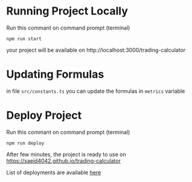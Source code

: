 # Running Project Locally

Run this commant on command prompt (terminal)

```shell
npm run start
```

your project will be available on http://localhost:3000/trading-calculator

# Updating Formulas

in file `src/constants.ts` you can update  the formulas in `metrics` variable

# Deploy Project

Run this commant on command prompt (terminal)

```shell
npm run deploy
```

After few minutes, the project is ready to use on https://saeid4042.github.io/trading-calculator

List of deployments are available [here](https://github.com/saeid4042/trading-calculator/deployments)